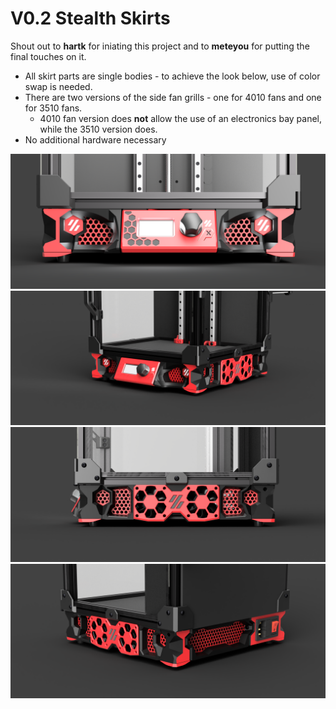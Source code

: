 # V0.2 Stealth Skirts
Shout out to **hartk** for iniating this project and to **meteyou** for putting the final touches on it. 


- All skirt parts are single bodies - to achieve the look below, use of color swap is needed. 
- There are two versions of the side fan grills - one for 4010 fans and one for 3510 fans. 
  - 4010 fan version does **not** allow the use of an electronics bay panel, while the 3510 version does. 
- No additional hardware necessary

![4](Images/skirts_4.png)
![1](Images/skirts_1.png)
![2](Images/skirts_2.png)
![3](Images/skirts_3.png)


